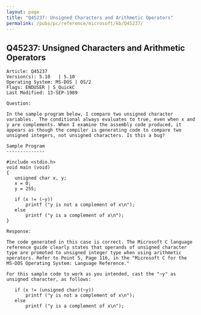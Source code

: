 ```yaml
---
layout: page
title: "Q45237: Unsigned Characters and Arithmetic Operators"
permalink: /pubs/pc/reference/microsoft/kb/Q45237/
---
```


## Q45237: Unsigned Characters and Arithmetic Operators

	Article: Q45237
	Version(s): 5.10   | 5.10
	Operating System: MS-DOS | OS/2
	Flags: ENDUSER | S_QuickC
	Last Modified: 13-SEP-1989
	
	Question:
	
	In the sample program below, I compare two unsigned character
	variables.  The conditional always evaluates to true, even when x and
	y are complements. When I examine the assembly code produced, it
	appears as though the compiler is generating code to compare two
	unsigned integers, not unsigned characters. Is this a bug?
	
	Sample Program
	--------------
	
	#include <stdio.h>
	void main (void)
	{
	   unsigned char x, y;
	   x = 0;
	   y = 255;
	
	   if (x != (~y))
	       printf ("y is not a complement of x\n");
	   else
	       printf ("y is a complement of x\n");
	}
	
	Response:
	
	The code generated in this case is correct. The Microsoft C language
	reference guide clearly states that operands of unsigned character
	type are promoted to unsigned integer type when using arithmetic
	operators. Refer to Point 5, Page 116, in the "Microsoft C for the
	MS-DOS Operating System: Language Reference."
	
	For this sample code to work as you intended, cast the "~y" as
	unsigned character, as follows:
	
	   if (x != (unsigned char)(~y))
	       printf ("y is not a complement of x\n");
	   else
	       printf ("y is a complement of x\n");
